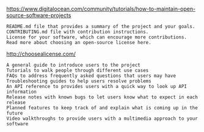 

https://www.digitalocean.com/community/tutorials/how-to-maintain-open-source-software-projects


    README.md file that provides a summary of the project and your goals.
    CONTRIBUTING.md file with contribution instructions.
    License for your software, which can encourage more contributions. Read more about choosing an open-source license here.

http://choosealicense.com/


    A general guide to introduce users to the project
    Tutorials to walk people through different use cases
    FAQs to address frequently asked questions that users may have
    Troubleshooting guides to help users resolve problems
    An API reference to provides users with a quick way to look up API information
    Release notes with known bugs to let users know what to expect in each release
    Planned features to keep track of and explain what is coming up in the future
    Video walkthroughs to provide users with a multimedia approach to your software

